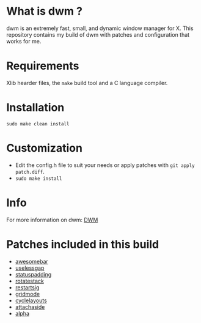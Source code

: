 # What is dwm ?
dwm is an extremely fast, small, and dynamic window manager for X.
This repository contains my build of dwm with patches and configuration that works for me.

# Requirements
Xlib hearder files, the ```make``` build tool and a C language compiler.

# Installation
```sudo make clean install```

# Customization
* Edit the config.h file to suit your needs or apply patches with ```git apply patch.diff```.
* ```sudo make install```

# Info
For more information on dwm:
[DWM](https://dwm.suckless.org/)

# Patches included in this build
* [awesomebar](https://dwm.suckless.org/patches/awesomebar/)
* [uselessgap](https://dwm.suckless.org/patches/uselessgap/)
* [statuspadding](https://dwm.suckless.org/patches/statuspadding/)
* [rotatestack](https://dwm.suckless.org/patches/rotatestack/)
* [restartsig](https://dwm.suckless.org/patches/restartsig/)
* [gridmode](https://dwm.suckless.org/patches/gridmode/)
* [cyclelayouts](https://dwm.suckless.org/patches/cyclelayouts/)
* [attachaside](https://dwm.suckless.org/patches/attachaside/)
* [alpha](https://dwm.suckless.org/patches/alpha/)
